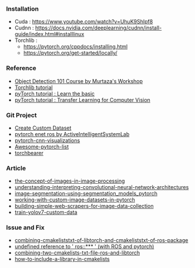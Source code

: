 ### Installation 
- Cuda : https://www.youtube.com/watch?v=UhuK9ShIpf8
- Cudnn : https://docs.nvidia.com/deeplearning/cudnn/install-guide/index.html#installlinux
- Torchlib : 
	- https://pytorch.org/cppdocs/installing.html
	- https://pytorch.org/get-started/locally/

### Reference
- [Object Detection 101 Course by Murtaza's Workshop](https://www.youtube.com/watch?v=WgPbbWmnXJ8)
- [Torchlib tutorial](https://www.youtube.com/watch?v=RFq8HweBjHA)
- [pyTorch tutorial : Learn the basic](https://pytorch.org/tutorials/beginner/basics/intro.html)
- [pyTorch tutorial : Transfer Learning for Computer Vision](https://pytorch.org/tutorials/beginner/transfer_learning_tutorial.html)

### Git Project
- [Create Custom Dataset](https://github.com/utkuozbulak/pytorch-custom-dataset-examples)
- [pytorch enet ros by ActiveIntelligentSystemLab](https://github.com/ActiveIntelligentSystemsLab/pytorch_enet_ros)
- [pytorch-cnn-visualizations](https://github.com/utkuozbulak/pytorch-cnn-visualizations)
- [Awesome-pytorch-list](https://github.com/bharathgs/Awesome-pytorch-list)
- [torchbearer](https://github.com/pytorchbearer/torchbearer)

### Article
- [the-concept-of-images-in-image-processing](https://blog.paperspace.com/the-concept-of-images-in-image-processing/)
- [understanding-interpreting-convolutional-neural-network-architectures](https://blog.paperspace.com/understanding-interpreting-convolutional-neural-network-architectures/)
- [image-segmentation-using-segmentation_models_pytorch](https://blog.paperspace.com/image-segmentation-using-segmentation_models_pytorch/)
- [working-with-custom-image-datasets-in-pytorch](https://blog.paperspace.com/working-with-custom-image-datasets-in-pytorch/)
- [building-simple-web-scrapers-for-image-data-collection](https://blog.paperspace.com/building-simple-web-scrapers-for-image-data-collection/)
- [train-yolov7-custom-data](https://blog.paperspace.com/train-yolov7-custom-data/)

### Issue and Fix
- [combining-cmakeliststxt-of-libtorch-and-cmakeliststxt-of-ros-package](https://answers.ros.org/question/347885/combining-cmakeliststxt-of-libtorch-and-cmakeliststxt-of-ros-package)
- [undefined reference to ' ros::*** ' (with ROS and pytorch)](https://github.com/pytorch/pytorch/issues/49450)
- [combining-two-cmakelists-txt-file-ros-and-libtorch](https://stackoverflow.com/questions/61438764/combining-two-cmakelists-txt-file-ros-and-libtorch)
- [how-to-include-a-library-in-cmakelists](https://answers.ros.org/question/239690/how-to-include-a-library-in-cmakelists/)
